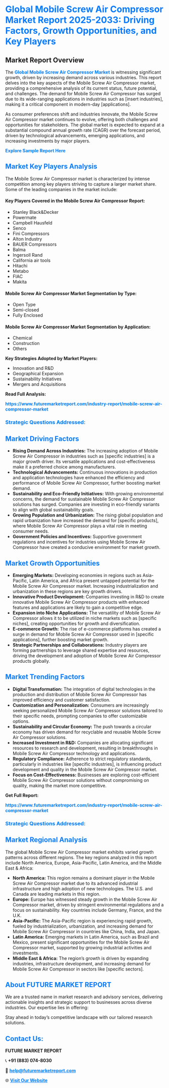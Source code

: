 <h1 style="color: #007BFF;">Global Mobile Screw Air Compressor Market Report 2025-2033: Driving Factors, Growth Opportunities, and Key Players</h1>

<section id="overview">
<h2>Market Report Overview</h2>
<p>The <a href="https://www.futuremarketreport.com/industry-report/mobile-screw-air-compressor-market" style="color: #007BFF; text-decoration: none;"><strong>Global Mobile Screw Air Compressor Market</strong></a> is witnessing significant growth, driven by increasing demand across various industries. This report delves into the key aspects of the Mobile Screw Air Compressor market, providing a comprehensive analysis of its current status, future potential, and challenges. The demand for Mobile Screw Air Compressor has surged due to its wide-ranging applications in industries such as [insert industries], making it a critical component in modern-day [applications].</p>
<p>As consumer preferences shift and industries innovate, the Mobile Screw Air Compressor market continues to evolve, offering both challenges and opportunities for stakeholders. The global market is expected to expand at a substantial compound annual growth rate (CAGR) over the forecast period, driven by technological advancements, emerging applications, and increasing investments by major players.</p>
</section>

<section id="overview">
<p><a href="https://www.futuremarketreport.com/request-sample/reportId=54926" style="color: #007BFF; text-decoration: none;"><strong>Explore Sample Report Here</strong></a></p>
</section>

<section id="key-players">
<h2 style="color: #007BFF;">Market Key Players Analysis</h2>
<p>The Mobile Screw Air Compressor market is characterized by intense competition among key players striving to capture a larger market share. Some of the leading companies in the market include:</p>
<h4>Key Players Covered in the Mobile Screw Air Compressor Report:</h4>
<ul><li>Stanley Black&amp;Decker</li><li>Powermate</li><li>Campbell Hausfeld</li><li>Senco</li><li>Fini Compressors</li><li>Alton Industry</li><li>BAUER Compressors</li><li>Balma</li><li>Ingersoll Rand</li><li>California air tools</li><li>Hitachi</li><li>Metabo</li><li>FIAC</li><li>Makita</li></ul>
<h4>Mobile Screw Air Compressor Market Segmentation by Type:</h4>
<ul><li>Open Type</li><li>Semi-closed</li><li>Fully Enclosed</li></ul>

<h4>Mobile Screw Air Compressor Market Segmentation by Application:</h4>
<ul><li>Chemical</li><li>Construction</li><li>Others</li></ul>
<p><strong>Key Strategies Adopted by Market Players:</strong></p>
<ul>
<li>Innovation and R&D</li>
<li>Geographical Expansion</li>
<li>Sustainability Initiatives</li>
<li>Mergers and Acquisitions</li>
</ul>
</section>

<section>
<p><strong>Read Full Analysis: </strong></p><a href="https://www.futuremarketreport.com/industry-report/mobile-screw-air-compressor-market" style="color: #007BFF; text-decoration: none;"><strong>https://www.futuremarketreport.com/industry-report/mobile-screw-air-compressor-market</strong></a>
<h3 style="color: #007BFF;">Strategic Questions Addressed:</h3>
</section>

<section id="driving-factors">
<h2 style="color: #007BFF;">Market Driving Factors</h2>
<ul>
<li><strong>Rising Demand Across Industries:</strong> The increasing adoption of Mobile Screw Air Compressor in industries such as [specific industries] is a major growth driver. Its versatile applications and cost-effectiveness make it a preferred choice among manufacturers.</li>
<li><strong>Technological Advancements:</strong> Continuous innovations in production and application technologies have enhanced the efficiency and performance of Mobile Screw Air Compressor, further boosting market demand.</li>
<li><strong>Sustainability and Eco-Friendly Initiatives:</strong> With growing environmental concerns, the demand for sustainable Mobile Screw Air Compressor solutions has surged. Companies are investing in eco-friendly variants to align with global sustainability goals.</li>
<li><strong>Growing Population and Urbanization:</strong> The rising global population and rapid urbanization have increased the demand for [specific products], where Mobile Screw Air Compressor plays a vital role in meeting consumer needs.</li>
<li><strong>Government Policies and Incentives:</strong> Supportive government regulations and incentives for industries using Mobile Screw Air Compressor have created a conducive environment for market growth.</li>
</ul>
</section>

<section id="growth-opportunities">
<h2 style="color: #007BFF;">Market Growth Opportunities</h2>
<ul>
<li><strong>Emerging Markets:</strong> Developing economies in regions such as Asia-Pacific, Latin America, and Africa present untapped potential for the Mobile Screw Air Compressor market. Increasing industrialization and urbanization in these regions are key growth drivers.</li>
<li><strong>Innovative Product Development:</strong> Companies investing in R&D to create innovative Mobile Screw Air Compressor products with enhanced features and applications are likely to gain a competitive edge.</li>
<li><strong>Expansion into Niche Applications:</strong> The versatility of Mobile Screw Air Compressor allows it to be utilized in niche markets such as [specific niches], creating opportunities for growth and diversification.</li>
<li><strong>E-commerce Growth:</strong> The rise of e-commerce platforms has created a surge in demand for Mobile Screw Air Compressor used in [specific applications], further boosting market growth.</li>
<li><strong>Strategic Partnerships and Collaborations:</strong> Industry players are forming partnerships to leverage shared expertise and resources, driving the development and adoption of Mobile Screw Air Compressor products globally.</li>
</ul>
</section>

<section id="trending-factors">
<h2 style="color: #007BFF;">Market Trending Factors</h2>
<ul>
<li><strong>Digital Transformation:</strong> The integration of digital technologies in the production and distribution of Mobile Screw Air Compressor has improved efficiency and customer satisfaction.</li>
<li><strong>Customization and Personalization:</strong> Consumers are increasingly seeking personalized Mobile Screw Air Compressor solutions tailored to their specific needs, prompting companies to offer customizable options.</li>
<li><strong>Sustainability and Circular Economy:</strong> The push towards a circular economy has driven demand for recyclable and reusable Mobile Screw Air Compressor solutions.</li>
<li><strong>Increased Investment in R&D:</strong> Companies are allocating significant resources to research and development, resulting in breakthroughs in Mobile Screw Air Compressor technology and applications.</li>
<li><strong>Regulatory Compliance:</strong> Adherence to strict regulatory standards, particularly in industries like [specific industries], is influencing product development and quality in the Mobile Screw Air Compressor market.</li>
<li><strong>Focus on Cost-Effectiveness:</strong> Businesses are exploring cost-efficient Mobile Screw Air Compressor solutions without compromising on quality, making the market more competitive.</li>
</ul>
</section>

<section>
<p><strong>Get Full Report: </strong></p><a href="https://www.futuremarketreport.com/industry-report/mobile-screw-air-compressor-market" style="color: #007BFF; text-decoration: none;"><strong>https://www.futuremarketreport.com/industry-report/mobile-screw-air-compressor-market</strong></a>
<h3 style="color: #007BFF;">Strategic Questions Addressed:</h3>
</section>


<section id="regional-analysis">
<h2 style="color: #007BFF;">Market Regional Analysis</h2>
<p>The global Mobile Screw Air Compressor market exhibits varied growth patterns across different regions. The key regions analyzed in this report include North America, Europe, Asia-Pacific, Latin America, and the Middle East & Africa:</p>
<ul>
<li><strong>North America:</strong> This region remains a dominant player in the Mobile Screw Air Compressor market due to its advanced industrial infrastructure and high adoption of new technologies. The U.S. and Canada are leading markets in this region.</li>
<li><strong>Europe:</strong> Europe has witnessed steady growth in the Mobile Screw Air Compressor market, driven by stringent environmental regulations and a focus on sustainability. Key countries include Germany, France, and the U.K.</li>
<li><strong>Asia-Pacific:</strong> The Asia-Pacific region is experiencing rapid growth, fueled by industrialization, urbanization, and increasing demand for Mobile Screw Air Compressor in countries like China, India, and Japan.</li>
<li><strong>Latin America:</strong> Emerging markets in Latin America, such as Brazil and Mexico, present significant opportunities for the Mobile Screw Air Compressor market, supported by growing industrial activities and investments.</li>
<li><strong>Middle East & Africa:</strong> The region’s growth is driven by expanding industries, infrastructure development, and increasing demand for Mobile Screw Air Compressor in sectors like [specific sectors].</li>
</ul>
</section>

<footer>
<h2 style="color: #007BFF;">About FUTURE MARKET REPORT</h2>
<p>We are a trusted name in market research and advisory services, delivering actionable insights and strategic support to businesses across diverse industries. Our expertise lies in offering:</p>

<p>Stay ahead in today’s competitive landscape with our tailored research solutions.</p>

<h2 style="color: #007BFF;">Contact Us:</h2>
<p><strong>FUTURE MARKET REPORT</strong></p>
<p>📞 <strong>+91 (883) 074-8030</strong></p>
<p>📧 <strong><a href="mailto:help@futuremarketreport.com" style="color: #007BFF;">help@futuremarketreport.com</a></strong></p>
<p>🌐 <strong><a href="https://www.futuremarketreport.com/" style="color: #007BFF;">Visit Our Website</a></strong></p>
</footer>